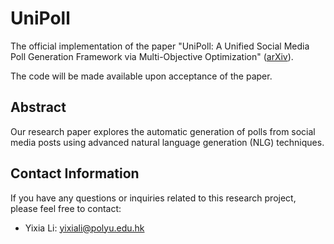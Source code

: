 # UniPoll

The official implementation of the paper "UniPoll: A Unified Social Media Poll Generation Framework via Multi-Objective Optimization" ([arXiv](https://arxiv.org/abs/2306.06851)). 

The code will be made available upon acceptance of the paper.

## Abstract

Our research paper explores the automatic generation of polls from social media posts using advanced natural language generation (NLG) techniques. 

## Contact Information

If you have any questions or inquiries related to this research project, please feel free to contact:

- Yixia Li: yixiali@polyu.edu.hk